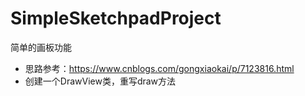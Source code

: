 # SimpleSketchpadProject
简单的画板功能

- 思路参考：https://www.cnblogs.com/gongxiaokai/p/7123816.html
- 创建一个DrawView类，重写draw方法
